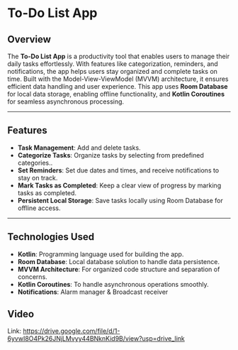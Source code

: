 # To-Do List App

## Overview
The **To-Do List App** is a productivity tool that enables users to manage their daily tasks effortlessly. With features like categorization, reminders, and notifications, the app helps users stay organized and complete tasks on time. Built with the Model-View-ViewModel (MVVM) architecture, it ensures efficient data handling and user experience. This app uses **Room Database** for local data storage, enabling offline functionality, and **Kotlin Coroutines** for seamless asynchronous processing.

______________________

## Features
- **Task Management**: Add and delete tasks.
- **Categorize Tasks**:  Organize tasks by selecting from predefined categories..
- **Set Reminders**: Set due dates and times, and receive notifications to stay on track.
- **Mark Tasks as Completed**: Keep a clear view of progress by marking tasks as completed.
- **Persistent Local Storage**: Save tasks locally using Room Database for offline access.

______________________

## Technologies Used
- **Kotlin**: Programming language used for building the app.
- **Room Database**: Local database solution to handle data persistence.
- **MVVM Architecture**: For organized code structure and separation of concerns.
- **Kotlin Coroutines**: To handle asynchronous operations smoothly.
- **Notifications**: Alarm manager & Broadcast receiver

## Video
Link:  https://drive.google.com/file/d/1-6yvwI8O4Pk26JNjLMvyy44BNknKid9B/view?usp=drive_link 
